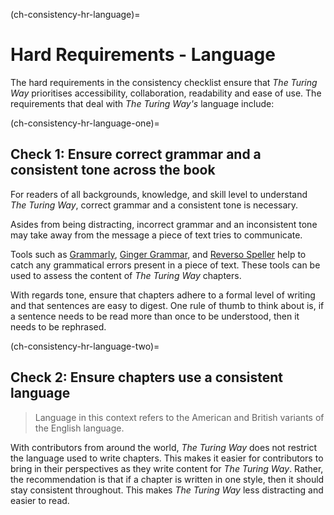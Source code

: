 (ch-consistency-hr-language)=
# Hard Requirements - Language

The hard requirements in the consistency checklist ensure that _The Turing Way_ prioritises accessibility, collaboration, readability and ease of use. 
The requirements that deal with _The Turing Way's_ language include: 

(ch-consistency-hr-language-one)=
## Check 1: Ensure correct grammar and a consistent tone across the book

For readers of all backgrounds, knowledge, and skill level to understand _The Turing Way_, correct grammar and a consistent tone is necessary.

Asides from being distracting, incorrect grammar and an inconsistent tone may take away from the message a piece of text tries to communicate.

Tools such as [Grammarly](www.grammarly.com), [Ginger Grammar](https://www.gingersoftware.com/grammarcheck), and [Reverso Speller](https://www.reverso.net/spell-checker/english-spelling-grammar/) help to catch any grammatical errors present in a piece of text. 
These tools can be used to assess the content of _The Turing Way_ chapters.

With regards tone, ensure that chapters adhere to a formal level of writing and that sentences are easy to digest.
One rule of thumb to think about is, if a sentence needs to be read more than once to be understood, then it needs to be rephrased.

(ch-consistency-hr-language-two)=
## Check 2: Ensure chapters use a consistent language

> Language in this context refers to the American and British variants of the English language.

With contributors from around the world, _The Turing Way_ does not restrict the language used to write chapters.
This makes it easier for contributors to bring in their perspectives as they write content for _The Turing Way_.
Rather, the recommendation is that if a chapter is written in one style, then it should stay consistent throughout. 
This makes _The Turing Way_ less distracting and easier to read.
